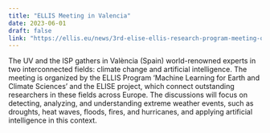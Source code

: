 ```yaml
---
title: "ELLIS Meeting in Valencia"
date: 2023-06-01
draft: false
link: "https://ellis.eu/news/3rd-elise-ellis-research-program-meeting-on-machine-learning-for-earth-and-climate-sciences-starts-in-valencia-today"
---
```


The UV and the ISP gathers in València (Spain) world-renowned experts in two interconnected fields: climate change and artificial intelligence. The meeting is organized by the ELLIS Program ‘Machine Learning for Earth and Climate Sciences’ and the ELISE project, which connect outstanding researchers in these fields across Europe. The discussions will focus on detecting, analyzing, and understanding extreme weather events, such as droughts, heat waves, floods, fires, and hurricanes, and applying artificial intelligence in this context.
